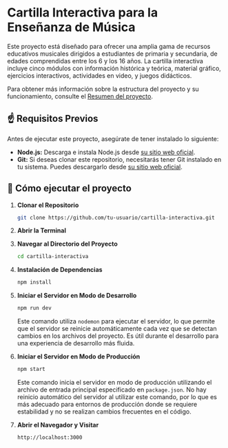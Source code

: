 # Cartilla Interactiva para la Enseñanza de Música

Este proyecto está diseñado para ofrecer una amplia gama de recursos educativos musicales dirigidos a estudiantes de primaria y secundaria, de edades comprendidas entre los 6 y los 16 años. La cartilla interactiva incluye cinco módulos con información histórica y teórica, material gráfico, ejercicios interactivos, actividades en video, y juegos didácticos.

Para obtener más información sobre la estructura del proyecto y su funcionamiento, consulte el [Resumen del proyecto](doc/README.md).

## ☝️ Requisitos Previos

Antes de ejecutar este proyecto, asegúrate de tener instalado lo siguiente:

- **Node.js:** Descarga e instala Node.js desde [su sitio web oficial](https://nodejs.org/).
- **Git:** Si deseas clonar este repositorio, necesitarás tener Git instalado en tu sistema. Puedes descargarlo desde [su sitio web oficial](https://git-scm.com/).

## 🚀 Cómo ejecutar el proyecto

1. **Clonar el Repositorio**

   ```bash
   git clone https://github.com/tu-usuario/cartilla-interactiva.git
   ```

2. **Abrir la Terminal**

3. **Navegar al Directorio del Proyecto**

   ```bash
   cd cartilla-interactiva
   ```

4. **Instalación de Dependencias**

   ```bash
   npm install
   ```

5. **Iniciar el Servidor en Modo de Desarrollo**

   ```bash
   npm run dev
   ```

   Este comando utiliza `nodemon` para ejecutar el servidor, lo que permite que el servidor se reinicie automáticamente cada vez que se detectan cambios en los archivos del proyecto. Es útil durante el desarrollo para una experiencia de desarrollo más fluida.

6. **Iniciar el Servidor en Modo de Producción**

   ```bash
   npm start
   ```

   Este comando inicia el servidor en modo de producción utilizando el archivo de entrada principal especificado en `package.json`. No hay reinicio automático del servidor al utilizar este comando, por lo que es más adecuado para entornos de producción donde se requiere estabilidad y no se realizan cambios frecuentes en el código.

7. **Abrir el Navegador y Visitar**

   ```plaintext
   http://localhost:3000
   ```
